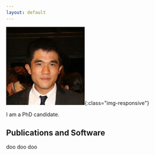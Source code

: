 ```yaml
---
layout: default
---
```


![me](wei.jpg){:class="img-responsive"}

I am a PhD candidate.

## Publications and Software

doo doo doo
